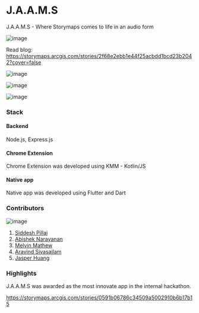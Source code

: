 # J.A.A.M.S
J.A.A.M.S - Where Storymaps comes to life in an audio form

![image](https://user-images.githubusercontent.com/4101783/125236356-a836c480-e298-11eb-8600-6b978127c4d4.png)


Read blog: https://storymaps.arcgis.com/stories/2f68e2ebb1e44f25acbdd1bcd23b2042?cover=false


![image](https://user-images.githubusercontent.com/4101783/125236245-7d4c7080-e298-11eb-9c9d-c13802ee9226.png)

![image](https://user-images.githubusercontent.com/4101783/125236288-8d645000-e298-11eb-8ec7-e51184e3fbaf.png)

![image](https://user-images.githubusercontent.com/4101783/125236333-9ce39900-e298-11eb-93d2-786f14a31d35.png)

### Stack

#### Backend
Node.js, Express.js

#### Chrome Extension
Chrome Extension was developed using KMM - Kotlin/JS

#### Native app
Native app was developed using Flutter and Dart

### Contributors
![image](https://user-images.githubusercontent.com/4101783/125236414-c4d2fc80-e298-11eb-9201-1509e2f858d0.png)

1. [Siddesh Pillai](https://github.com/siddeshpillai)
2. [Abishek Narayanan](https://github.com/Abishek1997)
3. [Melvin Mathew](https://github.com/melvinmat)
4. [Aravind Sivasailam](https://github.com/aravindesri)
5. [Jasper Huang](https://github.com/jazspartacus)

### Highlights

J.A.A.M.S was awarded as the most innovate app in the internal hackathon. 

https://storymaps.arcgis.com/stories/0591b06786c34509a5002910b6b17b15
